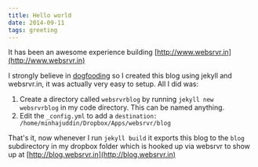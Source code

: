 ```yaml
---
title: Hello world
date: 2014-09-11
tags: greeting
---
```


It has been an awesome experience building [http://www.websrvr.in](http://www.websrvr.in)

I strongly believe in [dogfooding](http://en.wikipedia.org/wiki/Eating_your_own_dog_food) so
I created this blog using jekyll and websrvr.in, it was actually very
easy to setup. All I did was:

  1. Create a directory called `websrvrblog` by running `jekyll new  websrvrblog` in my code directory. This can be named anything.
  2. Edit the `_config.yml` to add a `destination: /home/minhajuddin/Dropbox/Apps/websrvr/blog`

That's it, now whenever I run `jekyll build` it exports this blog to the
`blog` subdirectory in my dropbox folder which is hooked up via websrvr to
show up at [http://blog.websrvr.in](http://blog.websrvr.in)
